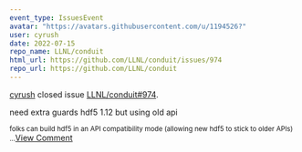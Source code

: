 ```yaml
---
event_type: IssuesEvent
avatar: "https://avatars.githubusercontent.com/u/1194526?"
user: cyrush
date: 2022-07-15
repo_name: LLNL/conduit
html_url: https://github.com/LLNL/conduit/issues/974
repo_url: https://github.com/LLNL/conduit
---
```


<a href='https://github.com/cyrush' target='_blank'>cyrush</a> closed issue <a href='https://github.com/LLNL/conduit/issues/974' target='_blank'>LLNL/conduit#974</a>.

<p>need extra guards hdf5 1.12 but using old api </p><small>folks can build hdf5 in an API compatibility mode (allowing new hdf5 to stick to older APIs)...</small><a href='https://github.com/LLNL/conduit/issues/974' target='_blank'>View Comment</a>